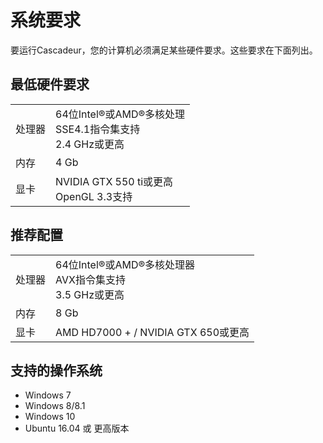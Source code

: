 # 系统要求

要运行Cascadeur，您的计算机必须满足某些硬件要求。这些要求在下面列出。

## 最低硬件要求
|||
-|-
处理器|64位Intel®或AMD®多核处理<br>SSE4.1指令集支持<br>2.4 GHz或更高
内存|4 Gb
显卡|NVIDIA GTX 550 ti或更高<br>OpenGL 3.3支持

## 推荐配置
|||
-|-
处理器|64位Intel®或AMD®多核处理器<br>AVX指令集支持<br>3.5 GHz或更高
内存|8 Gb
显卡|AMD HD7000 + / NVIDIA GTX 650或更高

## 支持的操作系统
- Windows 7
- Windows 8/8.1
- Windows 10
- Ubuntu 16.04 或 更高版本
